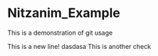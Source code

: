 # Nitzanim_Example
This is a demonstration of git usage

This is a new line!
dasdasa
This is another check